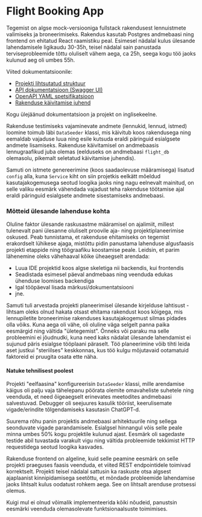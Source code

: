 # Flight Booking App
Tegemist on algse mock-versiooniga fullstack rakendusest lennuistmete valimiseks ja broneerimiseks. Rakendus kasutab 
Postgres andmebaasi ning frontend on ehitatud React raamistiku peal.
Esimesel nädalal kulus ülesande lahendamisele ligikaudu 30-35h, teisel nädalal sain panustada terviseprobleemide
tõttu oluliselt vähem aega, ca 25h, seega kogu töö jaoks kulunud aeg oli umbes 55h. 

Viited dokumentatsioonile:
 - [Projekti lihtsutatud struktuur](doc/project-structure.md)
 - [API dokumentatsioon (Swagger UI)](http://localhost:8080/swagger-ui/index.html#/)
 - [OpenAPI YAML spetsifikatsioon](doc/openapi.yaml)
 - [Rakenduse käivitamise juhend](doc/setup-guide.md)

Kogu ülejäänud dokumentatsioon ja projekt on inglisekeelne.

Rakenduse testimiseks vajaminevate andmete (lennukid, lennud, istmed) loomine
toimub läbi `DataSeeder` klassi, mis käivitub koos rakendusega ning eemaldab vajaduse luua ning
esile kutsuda eraldi päringuid esialgsete andmete lisamiseks. Rakenduse käivitamisel 
on andmebaasis lennugraafikud juba olemas (eelduseks on andmebaasi `flight_db` olemasolu, 
pikemalt seletatud käivitamise juhendis).

Samuti on istmete genereerimine (koos saadaolevuse määramisega) lisatud `config` alla, 
kuna `Service` kiht on siin projetkis eelkätt mõeldud kasutajakogemusega seotud loogika jaoks ning nagu 
eelnevalt mainitud, on selle valiku eesmärk vähendada vajadust teha rakenduse töötamise ajal
eraldi päringuid esialgsete andmete sisestamiseks andmebaasi.


### Mõtteid ülesande lahenduse kohta

Oluline faktor ülesande raskusastme määramisel on ajalimiit, millest tulenevalt pani ülesanne oluliselt 
proovile aja- ning projektiplaneerimise oskused. Peab tunnistama, et rakenduse ehitamiseks on tegemist 
erakordselt lühikese ajaga, mistõttu pidin panustama lahenduse algusfaasis projekti etappide ning 
töögraafiku koostamise peale. Leidsin, et parim lähenemine oleks vähehaaval kõike üheaegselt arendada:
 - Luua IDE projektid koos algse skeletiga nii backendis, kui frontendis
 - Seadistada esimesel päeval andmebaas ning veenduda edukas ühenduse loomises backendiga
 - Igal tööpäeval lisada märkusi/dokumentatsiooni
 - jne.

Samuti tuli arvestada projekti planeerimisel ülesande kirjelduse lahtisust - lihtsam oleks olnud hakata otsast
ehitama rakendust koos kõigega, mis lennupiletite broneerimise rakenduses kasutajakogemust silmas
pidades olla võiks. Kuna aega oli vähe, oli oluline väga selgelt panna paika eesmärgid ning vältida
"ületegemist". Õnneks või paraku ma selle probleemini ei jõudnudki, kuna need kaks nädalat ülesande lahendamist
ei sujunud päris esialgse tööplaani päraselt. Töö planeerimine võib tihti leida aset justkui 
"steriilses" keskkonnas, kus töö kulgu mõjutavaid ootamatuid faktoreid ei pruugita osata ette näha.

#### Natuke tehnilisest poolest
Projekti "eelfaasina" konfigureerisin `DataSeeder` klassi, mille arendamise käigus oli palju 
vaja tähelepanu pöörata olemite omavaheliste suhetele ning veenduda, et need õigeaegselt erinevates
meetodites andmebaasi salvestuvad. Debugger oli seejuures kasulik tööriist, keerulisemate
vigade/erindite tõlgendamiseks kasutasin ChatGPT-d. 

Suurema rõhu panin projektis andmebaasi arhitektuurile ning sellega seonduvate vigade 
parandamisele. Esialgsel hinnangul võis selle peale minna umbes 50% kogu projektile kulunud
ajast. Eesmärk oli sagedaste testide abil tuvastada varakult vigu ning vältida probleemide
tekkimist HTTP requestidega seotud loogika kasvades.

Rakenduse frontend on algeline, kuid selle peamine eesmärk on selle projekti praeguses
faasis veenduda, et viited REST endpointidele toimivad korrektselt. Projekti teisel nädalal sattusin
ka raskuste otsa algsest ajaplaanist kinnipidamisega seetõttu, et mõndade probleemide lahendamise jaoks
lihtsalt kulus oodatust rohkem aega. See on lihtsalt arenduse protsessi olemus.

Kuigi mul ei olnud võimalik implementeerida kõiki nõudeid, panustsin eesmärki veenduda olemasolevate funktsionaalsuste toimimises.
